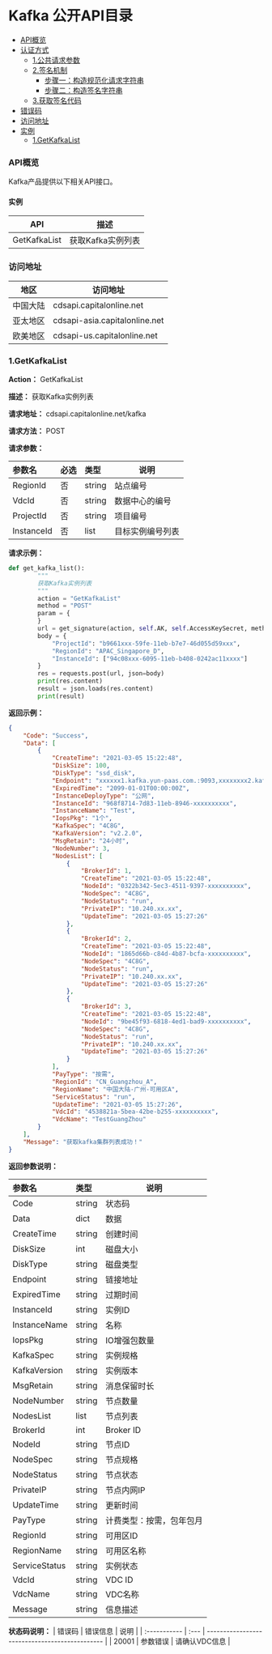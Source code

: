 Kafka 公开API目录
=================
* [API概览](#api概览)
* [认证方式](https://github.com/capitalonline/openapi/blob/master/%E9%A6%96%E4%BA%91OpenAPI(v1.2).md#认证方式)
  * [1.公共请求参数](https://github.com/capitalonline/openapi/blob/master/%E9%A6%96%E4%BA%91OpenAPI(v1.2).md#1公共请求参数)
  * [2.签名机制](https://github.com/capitalonline/openapi/blob/master/%E9%A6%96%E4%BA%91OpenAPI(v1.2).md#2签名机制)
    * [步骤一：构造规范化请求字符串](https://github.com/capitalonline/openapi/blob/master/%E9%A6%96%E4%BA%91OpenAPI(v1.2).md#步骤一构造规范化请求字符串)
    * [步骤二：构造签名字符串](https://github.com/capitalonline/openapi/blob/master/%E9%A6%96%E4%BA%91OpenAPI(v1.2).md#步骤二构造签名字符串)
  * [3.获取签名代码](https://github.com/capitalonline/openapi/blob/master/%E9%A6%96%E4%BA%91OpenAPI(v1.2).md#2获取签名代码)
* [错误码](#错误码)
* [访问地址](#访问地址)
* [实例](#实例)
    * [1.GetKafkaList](#1getkafkalist)

### API概览

Kafka产品提供以下相关API接口。

#### 实例

| API                 | 描述                                      |
| ------------------- | ----------------------------------------- |
| GetKafkaList       | 获取Kafka实例列表         |


### 访问地址


| 地区     | 访问地址                      |
| -------- | ----------------------------- |
| 中国大陆 | cdsapi.capitalonline.net      |
| 亚太地区 | cdsapi-asia.capitalonline.net |
| 欧美地区 | cdsapi-us.capitalonline.net   |

### 1.GetKafkaList

**Action：** GetKafkaList

**描述：** 获取Kafka实例列表

**请求地址：** cdsapi.capitalonline.net/kafka

**请求方法：** POST

**请求参数：**

| 参数名       | 必选 | 类型   | 说明                                           |
| :----------- | :--- | :----- | ---------------------------------------------- |
| RegionId     | 否   | string | 站点编号                                       |
| VdcId        | 否   | string | 数据中心的编号                                 |
| ProjectId   | 否  | string | 项目编号 |
| InstanceId | 否   | list | 目标实例编号列表                                       |

**请求示例：**

```python
def get_kafka_list():
        """
        获取Kafka实例列表
        """
        action = "GetKafkaList"
        method = "POST"
        param = {
        }
        url = get_signature(action, self.AK, self.AccessKeySecret, method, self.KafkaUrl, param)
        body = {
            "ProjectId": "b9661xxx-59fe-11eb-b7e7-46d055d59xxx",
            "RegionId": "APAC_Singapore_D",
            "InstanceId": ["94c08xxx-6095-11eb-b408-0242ac11xxxx"]
        }
        res = requests.post(url, json=body)
        print(res.content)
        result = json.loads(res.content)
        print(result)
```

**返回示例：**

```json
{
    "Code": "Success",
    "Data": [
        {
            "CreateTime": "2021-03-05 15:22:48",
            "DiskSize": 100,
            "DiskType": "ssd_disk",
            "Endpoint": "xxxxxx1.kafka.yun-paas.com.:9093,xxxxxxxx2.kafka.yun-paas.com.:9093,xxxxxxxx3.kafka.yun-paas.com.:9093",
            "ExpiredTime": "2099-01-01T00:00:00Z",
            "InstanceDeployType": "公网",
            "InstanceId": "968f8714-7d83-11eb-8946-xxxxxxxxxx",
            "InstanceName": "Test",
            "IopsPkg": "1个",
            "KafkaSpec": "4C8G",
            "KafkaVersion": "v2.2.0",
            "MsgRetain": "24小时",
            "NodeNumber": 3,
            "NodesList": [
                {
                    "BrokerId": 1,
                    "CreateTime": "2021-03-05 15:22:48",
                    "NodeId": "0322b342-5ec3-4511-9397-xxxxxxxxxx",
                    "NodeSpec": "4C8G",
                    "NodeStatus": "run",
                    "PrivateIP": "10.240.xx.xx",
                    "UpdateTime": "2021-03-05 15:27:26"
                },
                {
                    "BrokerId": 2,
                    "CreateTime": "2021-03-05 15:22:48",
                    "NodeId": "1865d66b-c84d-4b87-bcfa-xxxxxxxxxx",
                    "NodeSpec": "4C8G",
                    "NodeStatus": "run",
                    "PrivateIP": "10.240.xx.xx",
                    "UpdateTime": "2021-03-05 15:27:26"
                },
                {
                    "BrokerId": 3,
                    "CreateTime": "2021-03-05 15:22:48",
                    "NodeId": "9be45f93-6818-4ed1-bad9-xxxxxxxxxx",
                    "NodeSpec": "4C8G",
                    "NodeStatus": "run",
                    "PrivateIP": "10.240.xx.xx",
                    "UpdateTime": "2021-03-05 15:27:26"
                }
            ],
            "PayType": "按需",
            "RegionId": "CN_Guangzhou_A",
            "RegionName": "中国大陆-广州-可用区A",
            "ServiceStatus": "run",
            "UpdateTime": "2021-03-05 15:27:26",
            "VdcId": "4538821a-5bea-42be-b255-xxxxxxxxxx",
            "VdcName": "TestGuangZhou"
        }
    ],
    "Message": "获取kafka集群列表成功！"
}

```

**返回参数说明：**

| 参数名     | 类型   | 说明                                                   |
| :--------- | :----- | ------------------------------------------------------ |
| Code       | string | 状态码                                                 |
| Data       | dict   | 数据                                                   |
| CreateTime | string | 创建时间                                               |
| DiskSize   | int    | 磁盘大小                                               |
| DiskType   | string | 磁盘类型 |
| Endpoint   | string | 链接地址                                               |
| ExpiredTime | string | 过期时间                                               |
| InstanceId   | string | 实例ID                            |
| InstanceName   | string | 名称                           |
| IopsPkg   | string | IO增强包数量                            |
| KafkaSpec   | string | 实例规格                            |
| KafkaVersion   | string | 实例版本                            |
| MsgRetain   | string | 消息保留时长                            |
| NodeNumber   | string | 节点数量                            |
| NodesList   | list | 节点列表                            |
| BrokerId   | int | Broker ID                            |
| NodeId   | string | 节点ID                            |
| NodeSpec   | string | 节点规格                            |
| NodeStatus   | string | 节点状态                            |
| PrivateIP   | string | 节点内网IP                            |
| UpdateTime   | string | 更新时间                          |
| PayType   | string | 计费类型：按需，包年包月                            |
| RegionId   | string | 可用区ID                         |
| RegionName   | string | 可用区名称                            |
| ServiceStatus   | string | 实例状态                            |
| VdcId   | string | VDC ID                            |
| VdcName   | string | VDC名称                            |
| Message    | string | 信息描述                                               |

**状态码说明：**
| 错误码       | 错误信息 |    说明                                           |
| :----------- | :--- | ---------------------------------------------- |
| 20001     | 参数错误    |      请确认VDC信息                                |

